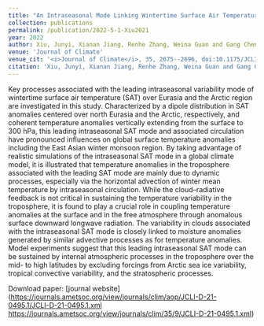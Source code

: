 ```yaml
---
title: "An Intraseasonal Mode Linking Wintertime Surface Air Temperature over Arctic and Eurasian Continent"
collection: publications
permalink: /publication/2022-5-1-Xiu2021
year: 2022
author: Xiu, Junyi, Xianan Jiang, Renhe Zhang, Weina Guan and Gang Chen
venue: 'Journal of Climate'
venue_cit: '<i>Journal of Climate</i>, 35, 2675--2696, doi:10.1175/JCLI-D-21-0495.1.'
citation: 'Xiu, Junyi, Xianan Jiang, Renhe Zhang, Weina Guan and Gang Chen, 2022: An Intraseasonal Mode Linking Wintertime Surface Air Temperature over Arctic and Eurasian Continent, <i>Journal of Climate</i>, 35, 2675--2696, doi:10.1175/JCLI-D-21-0495.1.'
---
```

Key processes associated with the leading intraseasonal variability mode of wintertime surface air temperature (SAT) over Eurasia and the Arctic region are investigated in this study. Characterized by a dipole distribution in SAT anomalies centered over north Eurasia and the Arctic, respectively, and coherent temperature anomalies vertically extending from the surface to 300 hPa, this leading intraseasonal SAT mode and associated circulation have pronounced influences on global surface temperature anomalies including the East Asian winter monsoon region. By taking advantage of realistic simulations of the intraseasonal SAT mode in a global climate model, it is illustrated that temperature anomalies in the troposphere associated with the leading SAT mode are mainly due to dynamic processes, especially via the horizontal advection of winter mean temperature by intraseasonal circulation. While the cloud–radiative feedback is not critical in sustaining the temperature variability in the troposphere, it is found to play a crucial role in coupling temperature anomalies at the surface and in the free atmosphere through anomalous surface downward longwave radiation. The variability in clouds associated with the intraseasonal SAT mode is closely linked to moisture anomalies generated by similar advective processes as for temperature anomalies. Model experiments suggest that this leading intraseasonal SAT mode can be sustained by internal atmospheric processes in the troposphere over the mid- to high latitudes by excluding forcings from Arctic sea ice variability, tropical convective variability, and the stratospheric processes.

Download paper: [journal website](https://journals.ametsoc.org/view/journals/clim/aop/JCLI-D-21-0495.1/JCLI-D-21-0495.1.xml https://journals.ametsoc.org/view/journals/clim/35/9/JCLI-D-21-0495.1.xml)
